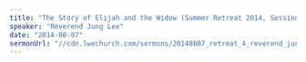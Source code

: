 ```yaml
---
title: "The Story of Elijah and the Widow (Summer Retreat 2014, Session 4)"
speaker: "Reverend Jung Lee"
date: "2014-08-07"
sermonUrl: "//cdn.lwechurch.com/sermons/20140807_retreat_4_reverend_jung_lee_the_story_of_elijah_and_the_widow.mp3"
---
```

